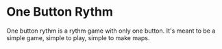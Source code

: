 # One Button Rythm
One button rythm is a rythm game with only one button.
It's meant to be a simple game, simple to play, simple to make maps.

